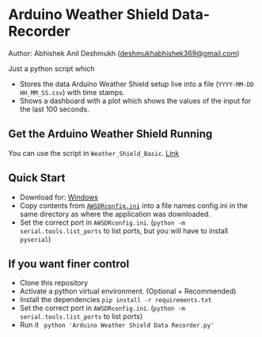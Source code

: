# Arduino Weather Shield Data-Recorder

Author: Abhishek Anil Deshmukh (deshmukhabhishek369@gmail.com)

Just a python script which
- Stores the data Arduino Weather Shield setup live into a file (`YYYY-MM-DD HH_MM_SS.csv`) with time stamps.
- Shows a dashboard with a plot which shows the values of the input for the last 100 seconds.

## Get the Arduino Weather Shield Running

You can use the script in `Weather_Shield_Basic`. [Link]()

## Quick Start

- Download for: [Windows]()
- Copy contents from [`AWSDRconfig.ini`]() into a file names config.ini in the same directory as where the application was downloaded.
- Set the correct port in `AWSDRconfig.ini`. (`python -m serial.tools.list_ports` to list ports, but you will have to install `pyserial`)

## If you want finer control

- Clone this repository
- Activate a python virtual environment. (Optional + Recommended)
- Install the dependencies `pip install -r requirements.txt`
- Set the correct port in `AWSDRconfig.ini`. (`python -m serial.tools.list_ports` to list ports)
- Run it ` python 'Arduino Weather Shield Data Recorder.py'` 